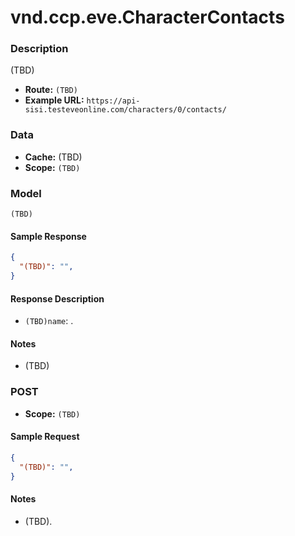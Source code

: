 # vnd.ccp.eve.CharacterContacts 

### Description
(TBD)


- **Route:** `(TBD)`
- **Example URL:** `https://api-sisi.testeveonline.com/characters/0/contacts/`

### Data

- **Cache:** (TBD)
- **Scope:** `(TBD)`

### Model
```
(TBD)
```

#### Sample Response

```json
{
  "(TBD)": "",
}
```

#### Response Description

- `(TBD)name`: .

#### Notes

- (TBD)

### POST

- **Scope:** `(TBD)`

#### Sample Request

```json
{
  "(TBD)": "",
}
```

#### Notes

- (TBD).


